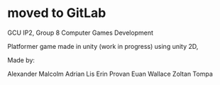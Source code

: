 # moved to GitLab

GCU IP2, Group 8 Computer Games Development

Platformer game made in unity (work in progress)
using unity 2D, 

Made by:

Alexander Malcolm
Adrian Lis
Erin Provan
Euan Wallace
Zoltan Tompa

